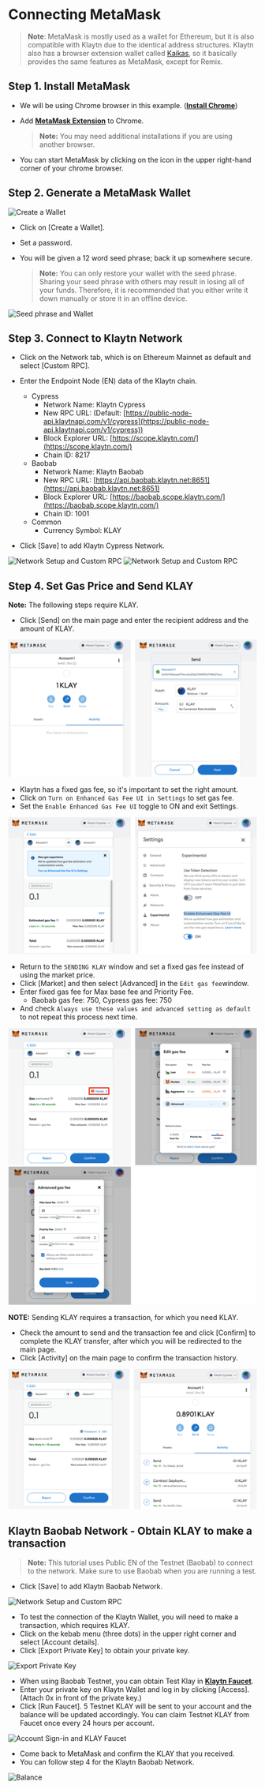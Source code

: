 # Connecting MetaMask <a id="connecting-metamask"></a>

> **Note**: MetaMask is mostly used as a wallet for Ethereum, but it is also compatible with Klaytn due to the identical address structures. Klaytn also has a browser extension wallet called [Kaikas](../developer-tools/README.md#kaikas), so it basically provides the same features as MetaMask, except for Remix.

## Step 1. Install MetaMask <a id="install-metamask"></a>

* We will be using Chrome browser in this example. ([**Install Chrome**](https://www.google.com/intl/en_us/chrome/))

* Add [**MetaMask Extension**](https://chrome.google.com/webstore/detail/metamask/nkbihfbeogaeaoehlefnkodbefgpgknn?hl=en) to Chrome.

  >  **Note:** You may need additional installations if you are using another browser. 

* You can start MetaMask by clicking on the icon in the upper right-hand corner of your chrome browser.


## Step 2. Generate a MetaMask Wallet <a id="generate-a-metamask"></a>

![Create a Wallet](./img/new-to-metamask.png)

* Click on [Create a Wallet].
* Set a password.
* You will be given a 12 word seed phrase; back it up somewhere secure.

  > **Note:** You can only restore your wallet with the seed phrase. Sharing your seed phrase with others may result in losing all of your funds. Therefore, it is recommended that you either write it down manually or store it in an offline device.

![Seed phrase and Wallet](./img/metamask-secret-backup.png)


## Step 3. Connect to Klaytn Network <a id="connect-to-klaytn-network"></a>

* Click on the Network tab, which is on Ethereum Mainnet as default and select [Custom RPC].

* Enter the Endpoint Node (EN) data of the Klaytn chain.

  * Cypress
    * Network Name: Klaytn Cypress
    * New RPC URL: (Default: [https://public-node-api.klaytnapi.com/v1/cypress](https://public-node-api.klaytnapi.com/v1/cypress))
    * Block Explorer URL: [https://scope.klaytn.com/](https://scope.klaytn.com/)
    * Chain ID: 8217
  * Baobab
    * Network Name: Klaytn Baobab
    * New RPC URL: [https://api.baobab.klaytn.net:8651](https://api.baobab.klaytn.net:8651)
    * Block Explorer URL: [https://baobab.scope.klaytn.com/](https://baobab.scope.klaytn.com/)
    * Chain ID: 1001
  * Common
    * Currency Symbol: KLAY


* Click [Save] to add Klaytn Cypress Network.

![Network Setup and Custom RPC](./img/metamask-add-cypress-1.png)
![Network Setup and Custom RPC](./img/metamask-add-cypress-2.png)


## Step 4. Set Gas Price and Send KLAY <a id="send-klay"></a>
**Note:** The following steps require KLAY.

* Click [Send] on the main page and enter the recipient address and the amount of KLAY.

![Send KLAY 1](./img/metamask-send-klay-1.png)

* Klaytn has a fixed gas fee, so it's important to set the right amount.
* Click on `Turn on Enhanced Gas Fee UI in Settings` to set gas fee.
* Set the `Enable Enhanced Gas Fee UI` toggle to ON and exit Settings.

![Send KLAY 2](./img/metamask-send-klay-2.png)

* Return to the `SENDING KLAY` window and set a fixed gas fee instead of using the market price.
* Click [Market] and then select [Advanced] in the `Edit gas fee`window.
* Enter fixed gas fee for Max base fee and Priority Fee.
   * Baobab gas fee: 750, Cypress gas fee: 750
* And check `Always use these values and advanced setting as default` to not repeat this process next time.

![Send KLAY 3](./img/metamask-send-klay-3.png)
![Send KLAY 4](./img/metamask-send-klay-4.png)

**NOTE:** Sending KLAY requires a transaction, for which you need KLAY.

* Check the amount to send and the transaction fee and click [Confirm] to complete the KLAY transfer, after which you will be redirected to the main page.
* Click [Activity] on the main page to confirm the transaction history.

![Send KLAY 5](./img/metamask-send-klay-5.png)


## Klaytn Baobab Network - Obtain KLAY to make a transaction <a id="obtain-klay-to-make-a-transaction"></a>
> **Note:** This tutorial uses Public EN of the Testnet (Baobab) to connect to the network. Make sure to use Baobab when you are running a test.

* Click [Save] to add Klaytn Baobab Network.

![Network Setup and Custom RPC](./img/metamask-add-baobab.png)

* To test the connection of the Klaytn Wallet, you will need to make a transaction, which requires KLAY.
* Click on the kebab menu (three dots) in the upper right corner and select [Account details].
* Click [Export Private Key] to obtain your private key.

![Export Private Key](./img/metamask-obtain-private-key.png)

* When using Baobab Testnet, you can obtain Test Klay in [**Klaytn Faucet**](https://baobab.wallet.klaytn.com/access?next=faucet).
* Enter your private key on Klaytn Wallet and log in by clicking [Access]. (Attach 0x in front of the private key.)
* Click [Run Faucet]. 5 Testnet KLAY will be sent to your account and the balance will be updated accordingly. You can claim Testnet KLAY from Faucet once every 24 hours per account.

![Account Sign-in and KLAY Faucet](./img/metamask-klay-faucet.png)

* Come back to MetaMask and confirm the KLAY that you received.
* You can follow step 4 for the Klaytn Baobab Network.

![Balance](./img/metamask-klay-received.png)